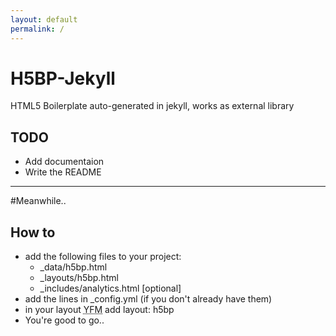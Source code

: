 ```yaml
---
layout: default
permalink: /
---
```

# H5BP-Jekyll
HTML5 Boilerplate auto-generated in jekyll, works as external library

## TODO
* Add documentaion
* Write the README

---
#Meanwhile..
## How to
* add the following files to your project:
  * _data/h5bp.html
  * _layouts/h5bp.html
  * _includes/analytics.html [optional]
* add the lines in _config.yml (if you don't already have them)
* in your layout <abbr title="YAML Front Matter">YFM</abbr> add layout: h5bp
* You're good to go..

